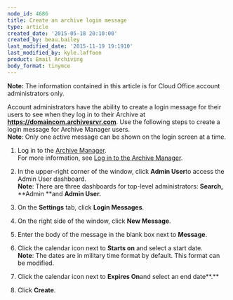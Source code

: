 ```yaml
---
node_id: 4686
title: Create an archive login message
type: article
created_date: '2015-05-18 20:10:00'
created_by: beau.bailey
last_modified_date: '2015-11-19 19:1910'
last_modified_by: kyle.laffoon
product: Email Archiving
body_format: tinymce
---
```


**Note:** The information contained in this article is for Cloud Office
account administrators only.

Account administrators have the ability to create a login message for
their users to see when they log in to their Archive
at **https://domaincom.archivesrvr.com**. Use the following steps to
create a login message for Archive Manager users.<br>
 **Note**: Only one active message can be shown on the login screen at a
time.

1.  Log in to the [Archive
    Manager](https://cp.rackspace.com/Login.aspx?ReturnUrl=%2f).<br>
     For more information, see [Log in to the Archive
    Manager](http://rackspace.com/knowledge_center/article/log-in-to-the-archive-manager).<br>
      
2.  In the upper-right corner of the window, click **Admin User**to
    access the Admin User dashboard.<br>
     **Note**: There are three dashboards for top-level administrators:
    **Search,** **Admin **and **Admin User.**<br>
      
3.  On the **Settings** tab, click **Login Messages**.<br>
      
4.  On the right side of the window, click **New Message**.<br>
      
5.  Enter the body of the message in the blank box next to **Message**.<br>
      
6.  Click the calendar icon next to **Starts on** and select a start
    date. <br>
     **Note**: The dates are in military time format by default. This
    format can be modified.<br>
      
7.  Click the calendar icon next to **Expires On**and select an end
    date**.**<br>
      
8.  Click **Create**.<br>
      

 


